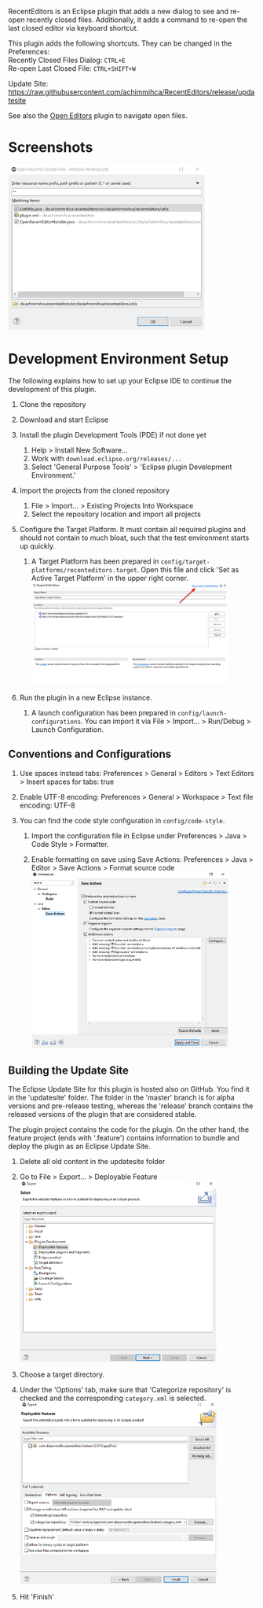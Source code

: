 
RecentEditors is an Eclipse plugin that adds a new dialog to see and re-open recently closed files.
Additionally, it adds a command to re-open the last closed editor via keyboard shortcut.

This plugin adds the following shortcuts. They can be changed in the Preferences:<br>
Recently Closed Files Dialog: `CTRL+E`<br>
Re-open Last Closed File: `CTRL+SHIFT+W`<br>

Update Site: https://raw.githubusercontent.com/achimmihca/RecentEditors/release/updatesite

See also the [Open Editors](https://github.com/dbickley/OpenEditors) plugin to navigate open files.

# Screenshots

<img src="web-assets/recent-editors-dialog.png" width="400">

# Development Environment Setup
The following explains how to set up your Eclipse IDE to continue the development of this plugin.

1) Clone the repository
1) Download and start Eclipse
1) Install the plugin Development Tools (PDE) if not done yet
    1) Help > Install New Software...
    1) Work with `download.eclipse.org/releases/...`
    1) Select 'General Purpose Tools' > 'Eclipse plugin Development Environment.'
1) Import the projects from the cloned repository
    1) File > Import... > Existing Projects Into Workspace
    1) Select the repository location and import all projects

1) Configure the Target Platform. It must contain all required plugins and should not contain to much bloat, such that the test environment starts up quickly.
    1) A Target Platform has been prepared in `config/target-platforms/recenteditors.target`. Open this file and click 'Set as Active Target Platform' in the upper right corner.
    <br /><img src="web-assets/set-as-target-platform.png" width="400">

1) Run the plugin in a new Eclipse instance.
    1) A launch configuration has been prepared in `config/launch-configurations`. You can import it via File > Import... > Run/Debug > Launch Configuration.


## Conventions and Configurations

1) Use spaces instead tabs: Preferences > General > Editors > Text Editors > Insert spaces for tabs: true

1) Enable UTF-8 encoding: Preferences > General > Workspace > Text file encoding: UTF-8

1) You can find the code style configuration in `config/code-style`.
    1) Import the configuration file in Eclipse under Preferences > Java > Code Style > Formatter.

    1) Enable formatting on save using Save Actions: Preferences > Java > Editor > Save Actions > Format source code
    <br /><img src="web-assets/save-actions.png" width="400">


## Building the Update Site

The Eclipse Update Site for this plugin is hosted also on GitHub. You find it in the 'updatesite' folder. The folder in the 'master' branch is for alpha versions and pre-release testing, whereas the 'release' branch contains the released versions of the plugin that are considered stable.

The plugin project contains the code for the plugin. On the other hand, the feature project (ends with '.feature') contains information to bundle and deploy the plugin as an Eclipse Update Site.

1) Delete all old content in the updatesite folder

1) Go to File > Export... > Deployable Feature
<br /><img src="web-assets/export-deployable-feature1.png" width="400">

1) Choose a target directory.

1) Under the 'Options' tab, make sure that 'Categorize repository' is checked and the corresponding `category.xml` is selected.
<br /><img src="web-assets/export-deployable-feature2.png" width="400">

1) Hit 'Finish'
